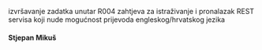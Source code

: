 izvršavanje zadatka unutar R004 zahtjeva za istraživanje i pronalazak REST servisa koji nude mogućnost prijevoda engleskog/hrvatskog jezika

#### Stjepan Mikuš
